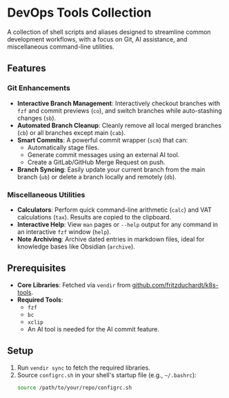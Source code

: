 # DevOps Tools Collection

A collection of shell scripts and aliases designed to streamline common development workflows, with a focus on Git, AI assistance, and miscellaneous command-line utilities.

## Features

### Git Enhancements
- **Interactive Branch Management**: Interactively checkout branches with `fzf` and commit previews (`co`), and switch branches while auto-stashing changes (`sb`).
- **Automated Branch Cleanup**: Cleanly remove all local merged branches (`cb`) or all branches except main (`cab`).
- **Smart Commits**: A powerful commit wrapper (`scm`) that can:
    - Automatically stage files.
    - Generate commit messages using an external AI tool.
    - Create a GitLab/GitHub Merge Request on push.
- **Branch Syncing**: Easily update your current branch from the main branch (`ub`) or delete a branch locally and remotely (`db`).

### Miscellaneous Utilities
- **Calculators**: Perform quick command-line arithmetic (`calc`) and VAT calculations (`tax`). Results are copied to the clipboard.
- **Interactive Help**: View `man` pages or `--help` output for any command in an interactive `fzf` window (`help`).
- **Note Archiving**: Archive dated entries in markdown files, ideal for knowledge bases like Obsidian (`archive`).

## Prerequisites
- **Core Libraries**: Fetched via `vendir` from [github.com/fritzduchardt/k8s-tools](https://github.com/fritzduchardt/k8s-tools).
- **Required Tools**:
    - `fzf`
    - `bc`
    - `xclip`
    - An AI tool is needed for the AI commit feature.

## Setup
1. Run `vendir sync` to fetch the required libraries.
2. Source `configrc.sh` in your shell's startup file (e.g., `~/.bashrc`):
   ```bash
   source /path/to/your/repo/configrc.sh
   ```
